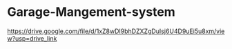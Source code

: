 # Garage-Mangement-system
https://drive.google.com/file/d/1xZ8wDI9bhDZXZgDuIsj6U4D9uEi5u8xm/view?usp=drive_link
